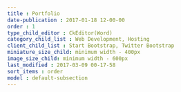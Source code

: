 ```yaml
---
title : Portfolio
date-publication : 2017-01-18 12-00-00
order : 1
type_child_editor : CkEditor(Word)
category_child_list : Web Development, Hosting
client_child_list : Start Bootstrap, Twitter Bootstrap
miniature_size_child: minimum width - 400px
image_size_child: minimum width - 600px
last_modified : 2017-03-09 00-17-58
sort_items : order
model : default-subsection
---
```

